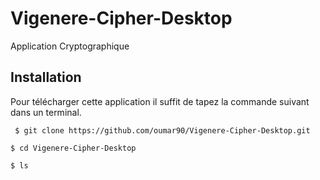 # Vigenere-Cipher-Desktop
Application Cryptographique 

## Installation

Pour télécharger cette application il suffit de tapez la commande suivant dans un terminal.

``` $ git clone https://github.com/oumar90/Vigenere-Cipher-Desktop.git```  


```$ cd Vigenere-Cipher-Desktop ```


```$ ls ```
